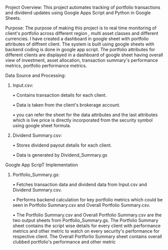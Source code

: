 Project Overview:
This project automates tracking of portfolio transactions and dividend updates using Google Apps Script and Python in Google Sheets.


Purpose:
The purpose of making this project is to real time monitoring of client's portfolio across different region , multi asset classes and different currencies. I have created a dashboard in google sheet with portfolio attributes of diffrent client. The system is built using google sheets with backend coding is done in google app script. The portfolio attributes for different clients are displayed in a dashboard of google sheet having overall view of investment, asset allocation, transaction summary's performance metrics, portfolio performance metrics.

Data Source and Processing:

1. Input.csv:
   
   • Contains transaction details for each client.
   
   • Data is taken from the client's brokerage account.
   
   • you can refer the sheet for the data attributes and the last attributes which is live price is directly 
     incorporated from the security symbol using google sheet formula.


2. Dividend Summary.csv:
   
   • Stores dividend payout details for each client.
   
   • Data is generated by Dividend_Summary.gs 


Google App ScripT Implementation 

1. Portfolio_Summary.gs:
   
   • Fetches transaction data and dividend data from Input.csv and Dividend Summary.csv.
   
   • Performs backend calculation for key portfolio metrics which could be seen in Portfolio Summary.csv and 
     Overall Portfolio Summary.csv.
   
   • The Portfolio Summary.csv and Overall Portfolio Summary.csv are the two output sheets from 
     Portfolio_Summary.gs. The Portfolio Summary sheet contains the script wise details for every client with 
     performance metrics and other metric to watch on every security's performance for respective client. The 
     Overall Portforlio Summary sheet contains overall clubbed portfolio's performance and 
     other metric 
   
   




